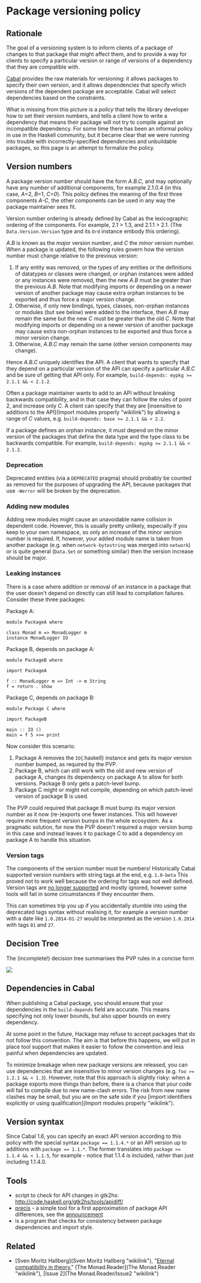 Package versioning policy
=========================

Rationale
---------

The goal of a versioning system is to inform clients of a package of
changes to that package that might affect them, and to provide a way for
clients to specify a particular version or range of versions of a
dependency that they are compatible with.

[Cabal](http://haskell.org/cabal) provides the raw materials for
versioning: it allows packages to specify their own version, and it
allows dependencies that specify which versions of the dependent package
are acceptable. Cabal will select dependencies based on the constraints.

What is missing from this picture is a *policy* that tells the library
developer how to set their version numbers, and tells a client how to
write a dependency that means their package will not try to compile
against an incompatible dependency. For some time there has been an
informal policy in use in the Haskell community, but it became clear
that we were running into trouble with incorrectly-specified
dependencies and unbuildable packages, so this page is an attempt to
formalize the policy.

Version numbers
---------------

A package version number should have the form *A.B.C*, and may
optionally have any number of additional components, for example 2.1.0.4
(in this case, *A*=2, *B*=1, *C=0*). This policy defines the meaning of
the first three components *A-C*, the other components can be used in
any way the package maintainer sees fit.

Version number ordering is already defined by Cabal as the lexicographic
ordering of the components. For example, 2.1 \> 1.3, and 2.1.1 \> 2.1.
(The `Data.Version.Version` type and its `Ord` instance embody this
ordering).

*A.B* is known as the *major* version number, and *C* the *minor*
version number. When a package is updated, the following rules govern
how the version number must change relative to the previous version:

1.  If any entity was removed, or the types of any entities or the
    definitions of datatypes or classes were changed, or orphan
    instances were added or any instances were removed, then the new
    *A.B* must be greater than the previous *A.B*. Note that modifying
    imports or depending on a newer version of another package may cause
    extra orphan instances to be exported and thus force a major version
    change.
2.  Otherwise, if only new bindings, types, classes, non-orphan
    instances or modules (but see below) were added to the interface,
    then *A.B* may remain the same but the new *C* must be greater than
    the old *C*. Note that modifying imports or depending on a newer
    version of another package may cause extra non-orphan instances to
    be exported and thus force a minor version change.
3.  Otherwise, *A.B.C* may remain the same (other version components may
    change).

Hence *A.B.C* uniquely identifies the API. A client that wants to
specify that they depend on a particular version of the API can specify
a particular *A.B.C* and be sure of getting that API only. For example,
`build-depends: mypkg >= 2.1.1 && < 2.1.2`.

Often a package maintainer wants to add to an API without breaking
backwards compatibility, and in that case they can follow the rules of
point 2, and increase only *C*. A client can specify that they are
[insensitive to additions to the API](Import modules properly "wikilink")
by allowing a range of *C* values, e.g. `build-depends: base >= 2.1.1 && < 2.2`.

If a package defines an orphan instance, it must depend on the minor
version of the packages that define the data type and the type class to
be backwards compatible. For example,
`build-depends: mypkg >= 2.1.1 && < 2.1.2`.

### Deprecation

Deprecated entities (via a `DEPRECATED` pragma) should probably be
counted as removed for the purposes of upgrading the API, because
packages that use `-Werror` will be broken by the deprecation.

### Adding new modules

Adding new modules might cause an unavoidable name collision in
dependent code. However, this is usually pretty unlikely, especially if
you keep to your own namespace, so only an increase of the minor version
number is required. If, however, your added module name is taken from
another package (e.g. when `network-bytestring` was merged into
`network`) or is quite general (`Data.Set` or something similar) then
the version increase should be major.

### Leaking instances

There is a case where addition or removal of an instance in a package
that the user doesn't depend on directly can still lead to compilation
failures. Consider these three packages:

Package A:

``` {.haskell}
module PackageA where

class Monad m => MonadLogger m
instance MonadLogger IO
```

Package B, depends on package A:

``` {.haskell}
module PackageB where

import PackageA

f :: MonadLogger m => Int -> m String
f = return . show
```

Package C, depends on package B:

``` {.haskell}
module Package C where

import PackageB

main :: IO ()
main = f 5 >>= print
```

Now consider this scenario:

1.  Package A removes the `IO`{.haskell} instance and gets its major
    version number bumped, as required by the PVP.
2.  Package B, which can still work with the old and new version of
    package A, changes its dependency on package A to allow for both
    versions. Package B only gets a patch-level bump.
3.  Package C might or might not compile, depending on which patch-level
    version of package B is used.

The PVP could required that package B must bump its major version number
as it now (re-)exports one fewer instances. This will however require
more frequent version bumps in the whole ecosystem. As a pragmatic
solution, for now the PVP doesn't required a major version bump in this
case and instead leaves it to package C to add a dependency on package A
to handle this situation.

### Version tags

The components of the version number must be numbers! Historically Cabal
supported version numbers with string tags at the end, e.g. `1.0-beta`
This proved not to work well because the ordering for tags was not well
defined. Version tags are [no longer
supported](https://github.com/haskell/cabal/issues/890) and mostly
ignored, however some tools will fail in some circumstances if they
encounter them.

This can sometimes trip you up if you accidentally stumble into using
the deprecated tags syntax without realising it, for example a version
number with a date like `1.0.2014-01-27` would be interpreted as the
version `1.0.2014` with tags `01` and `27`.


Decision Tree
-------------

The (incomplete!) decision tree summarises the PVP rules in a concise form

![](pvp-decision-tree.svg)

Dependencies in Cabal
---------------------

When publishing a Cabal package, you should ensure that your
dependencies in the `build-depends` field are accurate. This means
specifying not only lower bounds, but also upper bounds on every
dependency.

At some point in the future, Hackage may refuse to accept packages that
do not follow this convention. The aim is that before this happens, we
will put in place tool support that makes it easier to follow the
convention and less painful when dependencies are updated.

To minimize breakage when new package versions are released, you can use
dependencies that are insensitive to minor version changes (e.g.
`foo >= 1.2.1 && < 1.3`). However, note that this approach is slightly
risky: when a package exports more things than before, there is a chance
that your code will fail to compile due to new name-clash errors. The
risk from new name clashes may be small, but you are on the safe side if
you
[import identifiers explicitly or using qualification](Import modules properly "wikilink").

Version syntax
--------------

Since Cabal 1.6, you can specify an exact API version according to this
policy with the special syntax `package == 1.1.4.*` or an API version up
to additions with `package == 1.1.*`. The former translates into
`package >= 1.1.4 && < 1.1.5`, for example - notice that 1.1.4 *is*
included, rather than just including 1.1.4.0.

Tools
-----

-   script to check for API changes in gtk2hs:
    <http://code.haskell.org/gtk2hs/tools/apidiff/>
-   [precis](http://hackage.haskell.org/package/precis) - a simple tool
    for a first approximation of package API differences, see the
    [announcement](http://www.haskell.org/pipermail/haskell-cafe/2010-April/077023.html)
-   is a program that checks for consistency between package
    dependencies and import style.

Related
-------

-   [Sven Moritz Hallberg](Sven Moritz Hallberg "wikilink"),
    "[Eternal compatibility in theory](The_Monad.Reader/Issue2/EternalCompatibilityInTheory "wikilink"),"
    [The Monad.Reader](The Monad.Reader "wikilink"),
    [Issue 2](The Monad.Reader/Issue2 "wikilink")
